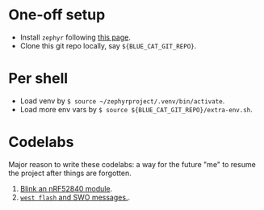 # One-off setup
* Install `zephyr` following [this page](https://docs.zephyrproject.org/latest/develop/getting_started/index.html).
* Clone this git repo locally, say `${BLUE_CAT_GIT_REPO}`.

# Per shell
* Load venv by `$ source ~/zephyrproject/.venv/bin/activate`.
* Load more env vars by `$ source ${BLUE_CAT_GIT_REPO}/extra-env.sh`.

# Codelabs
Major reason to write these codelabs: a way for the future "me" to resume the project after things are forgotten.
1. [Blink an nRF52840 module](codelabs/blinky_nrf52840.md).
1. [`west flash` and SWO messages.](codelabs/west_flash_and_swo.md).
